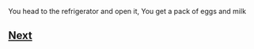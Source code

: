 You head to the refrigerator and open it, You get a pack of eggs and milk

## [Next](story2.2.4.1.md)